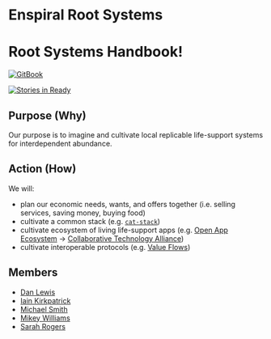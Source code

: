 # Enspiral Root Systems

# Root Systems Handbook!
[![GitBook](https://sm3lir.cloudimage.io/s/width/34/https://www.gitbook.com/assets/images/logo/128.png?v=9.0.4)](https://enspiral-root-systems.gitbooks.io/handbook/content/)

[![Stories in Ready](https://badge.waffle.io/enspiral-root-systems/handbook.svg?label=ready&title=Ready)](http://waffle.io/enspiral-root-systems/handbook)

## Purpose (Why)

Our purpose is to imagine and cultivate local replicable life-support systems for interdependent abundance.

## Action (How)

We will:

- plan our economic needs, wants, and offers together (i.e. selling services, saving money, buying food)
- cultivate a common stack (e.g. [`cat-stack`](https://github.com/enspiral-root-systems/cat-stack))
- cultivate ecosystem of living life-support apps (e.g. [Open App Ecosystem](https://github.com/open-app/core) -> [Collaborative Technology Alliance](https://medium.com/enspiral-tales/doing-more-together-together-seeding-a-collaborative-technology-alliance-82243ea30d41))
- cultivate interoperable protocols (e.g. [Value Flows](https://valueflo.ws))

## Members

- [Dan Lewis](https://github.com/agentlewis)
- [Iain Kirkpatrick](https://github.com/iainkirkpatrick/)
- [Michael Smith](https://github.com/NotThatSmith)
- [Mikey Williams](https://github.com/ahdinosaur)
- [Sarah Rogers](https://github.com/sarah-arrrgh)
